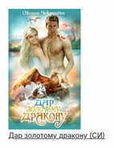 ![](Дар%20золотому%20дракону%20(СИ).jpg)  
[Дар золотому дракону (СИ)](Дар%20золотому%20дракону%20(СИ).md)
